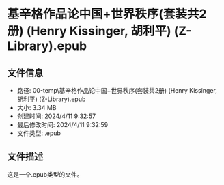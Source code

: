 ﻿# 基辛格作品论中国+世界秩序(套装共2册) (Henry Kissinger, 胡利平) (Z-Library).epub

## 文件信息
- 路径: 00-temp\基辛格作品论中国+世界秩序(套装共2册) (Henry Kissinger, 胡利平) (Z-Library).epub
- 大小: 3.34 MB
- 创建时间: 2024/4/11 9:32:57
- 最后修改时间: 2024/4/11 9:32:59
- 文件类型: .epub

## 文件描述
这是一个.epub类型的文件。


